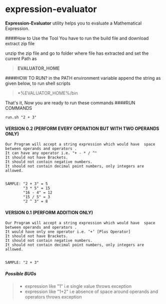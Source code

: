 expression-evaluator
====================

**Expression-Evaluator** utility helps you to evaluate a Mathematical Expression.



####How to  Use the Tool
You have to  run the build file and download extract zip file

unzip the zip file and go to folder where file has extracted and set the current Path as
> **EVALUATOR_HOME**

####HOW TO RUN?
in the PATH environment variable append the string as given below, to run shell scripts
>    *%EVALUATOR_HOME%/bin

That's it, Now you are ready to run these commands
####RUN COMMANDS

`run.sh "2 + 3"`


#### VERSION 0.2 (PERFORM EVERY OPERATION BUT WITH TWO OPERANDS ONLY)

    Our Program will accept a string expression which would have  space between operands and operators .
    It can have any operator i.e. "+ - * / ^" 
    It should not have Brackets.
    It should not contain negative numbers.
    It should not contain decimal point numbers, only integers are allowed.


    SAMPLE: "2 + 3" = 5
            "3 * 5" = 15
            "16 - 4" = 12
            "15 / 5" = 3
            "2 ^ 3" = 8
            



#### VERSION 0.1 (PERFORM ADDITION ONLY)

    Our Program will accept a string expression which would have  space between operands and operators .
    It would have only one operator i.e. ‘+’ [Plus Operator]
    It should not have Brackets.
    It should not contain negative numbers.
    It should not contain decimal point numbers, only integers are allowed.


    SAMPLE: "2 + 3"



##### Possible BUGs

> - expression like "1" i.e single value throws exception
> - expression like "1+2" i.e absence of space around operands and operators throws exception